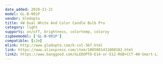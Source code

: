 ```yaml
---
date_added: 2020-11-21
model: GL-B-001P
vendor: Gledopto
title: 4W Dual White And Color Candle Bulb Pro
category: light
supports: on/off, brightness, colortemp, colorxy
zigbeemodel: ['GL-B-001P']
compatible: [z2m]
mlink: http://www.gledopto.com/h-col-367.html
link: https://www.aliexpress.com/item/1005001431008382.html
link2: https://www.banggood.com/GLEDOPTO-E14-or-E12-RGB+CCT-4W-Smart-Light-Bulb-Pro-For-Bedroom-Living-Room-Compatible-with-ZIGBEE-3_0-Tuya-APP-Voice-RF-Remote-Control-p-1839813.html
---
```

